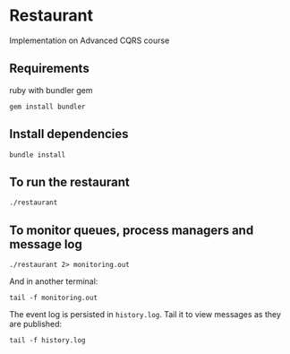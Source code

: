 # Restaurant

Implementation on Advanced CQRS course

## Requirements

ruby with bundler gem

```
gem install bundler
```

## Install dependencies

```
bundle install
```

## To run the restaurant

```
./restaurant
```

## To monitor queues, process managers and message log

```
./restaurant 2> monitoring.out
```

And in another terminal:

```
tail -f monitoring.out
```

The event log is persisted in `history.log`. Tail it to view messages as they are published:

```
tail -f history.log
```
